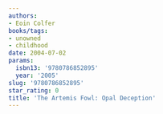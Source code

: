 ```yaml
---
authors:
- Eoin Colfer
books/tags:
- unowned
- childhood
date: 2004-07-02
params:
  isbn13: '9780786852895'
  year: '2005'
slug: '9780786852895'
star_rating: 0
title: 'The Artemis Fowl: Opal Deception'
---
```


<!--more-->